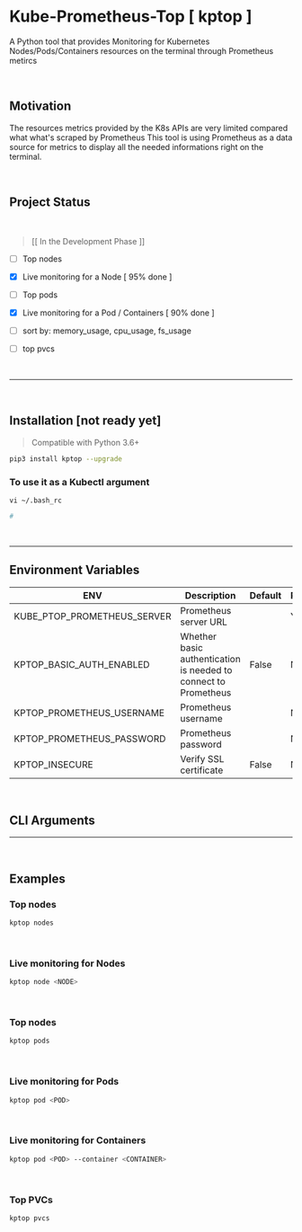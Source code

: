 # Kube-Prometheus-Top [ kptop ]

A Python tool that provides Monitoring for Kubernetes Nodes/Pods/Containers resources on the terminal through Prometheus metircs

<br>

## Motivation

The resources metrics provided by the K8s APIs are very limited compared what what's scraped by Prometheus
This tool is using Prometheus as a data source for metrics to display all the needed informations right on the terminal.

<br>

## Project Status
<br>

>  [[ In the Development Phase ]]
- [ ] Top nodes
- [x] Live monitoring for a Node [ 95% done ]
- [ ] Top pods
- [x] Live monitoring for a Pod / Containers [ 90% done ]
- [ ] sort by: memory_usage, cpu_usage, fs_usage
- [ ] top pvcs


<br>

---

<br>

## Installation [not ready yet]

> Compatible with Python 3.6+

```bash
pip3 install kptop --upgrade
```

### To use it as a Kubectl argument

`vi ~/.bash_rc`

```bash
# 
```

<br>

---

## Environment Variables

| ENV                         | Description                                                  | Default | Required |
| --------------------------- | ------------------------------------------------------------ | ------- | -------- |
| KUBE_PTOP_PROMETHEUS_SERVER | Prometheus server URL                                        |         | Yes      |
| KPTOP_BASIC_AUTH_ENABLED    | Whether basic authentication is needed to connect to Prometheus | False   | No       |
| KPTOP_PROMETHEUS_USERNAME   | Prometheus username                                          |         | No       |
| KPTOP_PROMETHEUS_PASSWORD   | Prometheus password                                          |         | No       |
| KPTOP_INSECURE              | Verify SSL certificate                                       | False   | No       |





<br>

## CLI Arguments








---

<br>

## Examples

### Top nodes

```bash
kptop nodes
```

<br>


### Live monitoring for Nodes

```bash
kptop node <NODE>
```


<br>


### Top nodes

```bash
kptop pods
```

<br>

### Live monitoring for Pods

```bash
kptop pod <POD>
```


<br>

### Live monitoring for Containers

```bash
kptop pod <POD> --container <CONTAINER>
```

<br>

### Top PVCs

```bash
kptop pvcs
```

<br>




